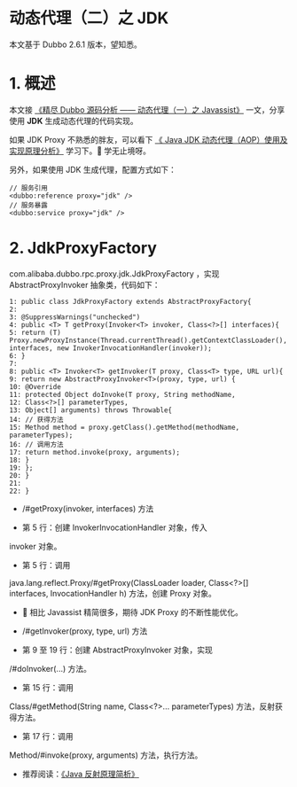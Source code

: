 # 动态代理（二）之 JDK

本文基于 Dubbo 2.6.1 版本，望知悉。

# 1. 概述

本文接 [《精尽 Dubbo 源码分析 —— 动态代理（一）之 Javassist》](http://svip.iocoder.cn/Dubbo/proxy-javassist/?self) 一文，分享使用 **JDK** 生成动态代理的代码实现。

如果 JDK Proxy 不熟悉的胖友，可以看下 [《 Java JDK 动态代理（AOP）使用及实现原理分析》](http://blog.csdn.net/jiankunking/article/details/52143504) 学习下。🙂 学无止境呀。

另外，如果使用 JDK 生成代理，配置方式如下：

```
// 服务引用
<dubbo:reference proxy="jdk" />
// 服务暴露
<dubbo:service proxy="jdk" />
```

# 2. JdkProxyFactory

com.alibaba.dubbo.rpc.proxy.jdk.JdkProxyFactory
，实现 AbstractProxyInvoker 抽象类，代码如下：

```
1: public class JdkProxyFactory extends AbstractProxyFactory{
2:
3: @SuppressWarnings("unchecked")
4: public <T> T getProxy(Invoker<T> invoker, Class<?>[] interfaces){
5: return (T) Proxy.newProxyInstance(Thread.currentThread().getContextClassLoader(), interfaces, new InvokerInvocationHandler(invoker));
6: }
7:
8: public <T> Invoker<T> getInvoker(T proxy, Class<T> type, URL url){
9: return new AbstractProxyInvoker<T>(proxy, type, url) {
10: @Override
11: protected Object doInvoke(T proxy, String methodName,
12: Class<?>[] parameterTypes,
13: Object[] arguments) throws Throwable{
14: // 获得方法
15: Method method = proxy.getClass().getMethod(methodName, parameterTypes);
16: // 调用方法
17: return method.invoke(proxy, arguments);
18: }
19: };
20: }
21:
22: }
```

- /#getProxy(invoker, interfaces)
  方法

- 第 5 行：创建 InvokerInvocationHandler 对象，传入

invoker
对象。

- 第 5 行：调用

java.lang.reflect.Proxy/#getProxy(ClassLoader loader, Class<?>[] interfaces, InvocationHandler h)
方法，创建 Proxy 对象。

- 🙂 相比 Javassist 精简很多，期待 JDK Proxy 的不断性能优化。
- /#getInvoker(proxy, type, url)
  方法

- 第 9 至 19 行：创建 AbstractProxyInvoker 对象，实现

/#doInvoker(...)
方法。

- 第 15 行：调用

Class/#getMethod(String name, Class<?>... parameterTypes)
方法，反射获得方法。

- 第 17 行：调用

Method/#invoke(proxy, arguments)
方法，执行方法。

- 推荐阅读：[《Java 反射原理简析》](http://www.fanyilun.me/2015/10/29/Java%E5%8F%8D%E5%B0%84%E5%8E%9F%E7%90%86/)
